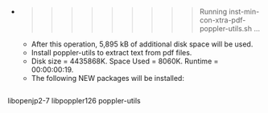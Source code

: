 * >>>>>>>>> Running inst-min-con-xtra-pdf-poppler-utils.sh ...
  * After this operation, 5,895 kB of additional disk space will be used.
  * Install poppler-utils to extract text from pdf files.
  * Disk size = 4435868K. Space Used = 8060K. Runtime = 00:00:00:19.
  * The following NEW packages will be installed:
  ```bash
libopenjp2-7 libpoppler126 poppler-utils
  ```
